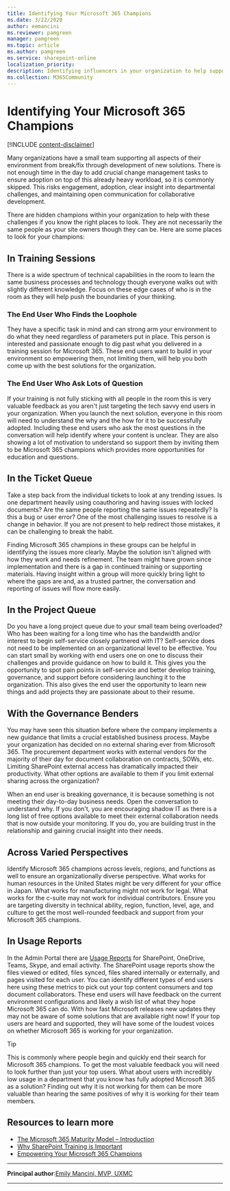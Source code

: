 ```yaml
---
title: Identifying Your Microsoft 365 Champions
ms.date: 3/22/2020
author: eemancini
ms.reviewer: pamgreen
manager: pamgreen
ms.topic: article
ms.author: pamgreen
ms.service: sharepoint-online
localization_priority: 
description: Identifying influencers in your organization to help support SharePoint and Microsoft 365 initiatives through feedback, change management support, and self-service opportunities.
ms.collection: M365Community
---
```

 
# Identifying Your Microsoft 365 Champions

[!INCLUDE [content-disclaimer](includes/content-disclaimer.md)]

Many organizations have a small team supporting all aspects of their environment from break/fix through development of new solutions. There is not enough time in the day to add crucial change management tasks to ensure adoption on top of this already heavy workload, so it is commonly skipped. This risks engagement, adoption, clear insight into departmental challenges, and maintaining open communication for collaborative development.

There are hidden champions within your organization to help with these challenges if you know the right places to look. They are not necessarily the same people as your site owners though they can be. Here are some places to look for your champions:

## In Training Sessions

There is a wide spectrum of technical capabilities in the room to learn the same business processes and technology though everyone walks out with slightly different knowledge. Focus on these edge cases of who is in the room as they will help push the boundaries of your thinking.

### The End User Who Finds the Loophole

They have a specific task in mind and can strong arm your environment to do what they need regardless of parameters put in place. This person is interested and passionate enough to dig past what you delivered in a training session for Microsoft 365. These end users want to build in your environment so empowering them, not limiting them, will help you both come up with the best solutions for the organization.

### The End User Who Ask Lots of Question

If your training is not fully sticking with all people in the room this is very valuable feedback as you aren't just targeting the tech savvy end users in your organization. When you launch the next solution, everyone in this room will need to understand the why and the how for it to be successfully adopted. Including these end users who ask the most questions in the conversation will help identify where your content is unclear. They are also showing a lot of motivation to understand so support them by inviting them to be Microsoft 365 champions which provides more opportunities for education and questions.

## In the Ticket Queue

Take a step back from the individual tickets to look at any trending issues. Is one department heavily using coauthoring and having issues with locked documents? Are the same people reporting the same issues repeatedly? Is this a bug or user error? One of the most challenging issues to resolve is a change in behavior. If you are not present to help redirect those mistakes, it can be challenging to break the habit.

Finding Microsoft 365 champions in these groups can be helpful in identifying the issues more clearly. Maybe the solution isn't aligned with how they work and needs refinement. The team might have grown since implementation and there is a gap in continued training or supporting materials. Having insight within a group will more quickly bring light to where the gaps are and, as a trusted partner, the conversation and reporting of issues will flow more easily.

## In the Project Queue

Do you have a long project queue due to your small team being overloaded? Who has been waiting for a long time who has the bandwidth and/or interest to begin self-service closely partnered with IT? Self-service does not need to be implemented on an organizational level to be effective. You can start small by working with end users one on one to discuss their challenges and provide guidance on how to build it. This gives you the opportunity to spot pain points in self-service and better develop training, governance, and support before considering launching it to the organization. This also gives the end user the opportunity to learn new things and add projects they are passionate about to their resume.

## With the Governance Benders

You may have seen this situation before where the company implements a new guidance that limits a crucial established business process. Maybe your organization has decided on no external sharing ever from Microsoft 365. The procurement department works with external vendors for the majority of their day for document collaboration on contracts, SOWs, etc. Limiting SharePoint external access has dramatically impacted their productivity. What other options are available to them if you limit external sharing across the organization?

When an end user is breaking governance, it is because something is not meeting their day-to-day business needs. Open the conversation to understand why. If you don't, you are encouraging shadow IT as there is a long list of free options available to meet their external collaboration needs that is now outside your monitoring. If you do, you are building trust in the relationship and gaining crucial insight into their needs.

## Across Varied Perspectives

Identify Microsoft 365 champions across levels, regions, and functions as well to ensure an organizationally diverse perspective. What works for human resources in the United States might be very different for your office in Japan. What works for manufacturing might not work for legal. What works for the c-suite may not work for individual contributors. Ensure you are targeting diversity in technical ability, region, function, level, age, and culture to get the most well-rounded feedback and support from your Microsoft 365 champions.

## In Usage Reports

In the Admin Portal there are [Usage Reports](https://admin.microsoft.com/Adminportal/Home?source=applauncher#/reportsUsage) for SharePoint, OneDrive, Teams, Skype, and email activity. The SharePoint usage reports show the files viewed or edited, files synced, files shared internally or externally, and pages visited for each user. You can identify different types of end users here using these metrics to pick out your top content consumers and top document collaborators. These end users will have feedback on the current environment configurations and likely a wish list of what they hope Microsoft 365 can do. With how fast Microsoft releases new updates they may not be aware of some solutions that are available right now! If your top users are heard and supported, they will have some of the loudest voices on whether Microsoft 365 is working for your organization.

> [!TIP]
> This is commonly where people begin and quickly end their search for Microsoft 365 champions. To get the most valuable feedback you will need to look further than just your top users. What about users with incredibly low usage in a department that you know has fully adopted Microsoft 365 as a solution? Finding out why it is not working for them can be more valuable than hearing the same positives of why it is working for their team members.

## Resources to learn more

- [The Microsoft 365 Maturity Model – Introduction](/microsoft-365/community/microsoft365-maturity-model--intro)
- [Why SharePoint Training is Important](/microsoft-365/community/why-sharepoint-training-is-important)
- [Empowering Your Microsoft 365 Champions](/microsoft-365/community/empowering-your-sharepoint-champions)

---

**Principal author**:[Emily Mancini, MVP, UXMC](https://www.linkedin.com/in/eemancini)

---
